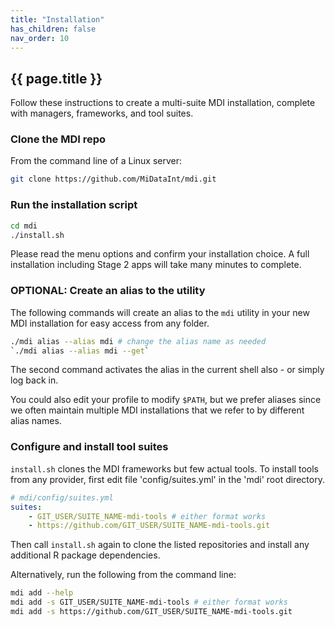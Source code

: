 ```yaml
---
title: "Installation"
has_children: false
nav_order: 10
---
```


## {{ page.title }}

Follow these instructions to create a multi-suite MDI installation, 
complete with managers, frameworks, and tool suites.

### Clone the MDI repo

From the command line of a Linux server:

```bash
git clone https://github.com/MiDataInt/mdi.git
```

### Run the installation script

```bash
cd mdi
./install.sh
```

Please read the menu options and confirm your installation choice.
A full installation including Stage 2 apps will take many minutes 
to complete. 

### OPTIONAL: Create an alias to the utility

The following commands will create an alias to the `mdi` utility
in your new MDI installation for easy access from any folder.

```bash
./mdi alias --alias mdi # change the alias name as needed
`./mdi alias --alias mdi --get`
```

The second command activates the alias in the current shell also - or 
simply log back in.

You could also edit your profile to modify `$PATH`, but
we prefer aliases since we often maintain multiple MDI installations
that we refer to by different alias names.

### Configure and install tool suites

<code>install.sh</code> clones the MDI frameworks but few actual
tools. To install tools from any provider, first edit file 
'config/suites.yml' in the 'mdi' root directory.

```yml
# mdi/config/suites.yml
suites:
    - GIT_USER/SUITE_NAME-mdi-tools # either format works
    - https://github.com/GIT_USER/SUITE_NAME-mdi-tools.git
```

Then call <code>install.sh</code> again to clone the listed
repositories and install any additional R package dependencies.

Alternatively, run the following from the command line:

```bash
mdi add --help
mdi add -s GIT_USER/SUITE_NAME-mdi-tools # either format works
mdi add -s https://github.com/GIT_USER/SUITE_NAME-mdi-tools.git
```

